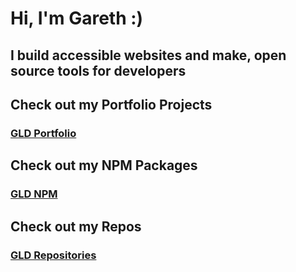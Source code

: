 # Hi, I'm Gareth :)
## I build accessible websites and make, open source tools for developers

## Check out my Portfolio Projects
### [GLD Portfolio](https://gld-portfolio.vercel.app/)

## Check out my NPM Packages
### [GLD NPM](https://www.npmjs.com/~gld5000/)

## Check out my Repos
### [GLD Repositories](https://github.com/GLD5000?tab=repositories)
